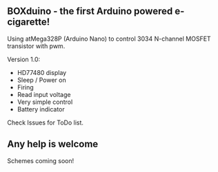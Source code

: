 ## BOXduino - the first Arduino powered e-cigarette!

Using atMega328P (Arduino Nano) to control 3034 N-channel MOSFET transistor with pwm.

Version 1.0:
  * HD77480 display
  * Sleep / Power on
  * Firing
  * Read input voltage
  * Very simple control
  * Battery indicator
  
Check Issues for ToDo list.
## Any help is welcome

Schemes coming soon!
